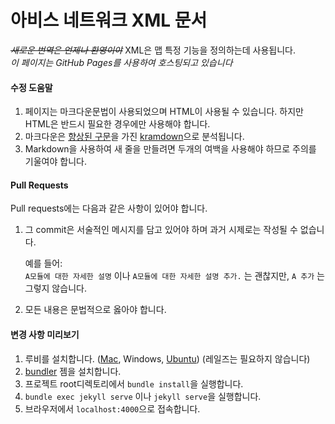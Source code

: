 아비스 네트워크 XML 문서
======================

~~_새로운 번역은 언제나 환영이야_~~
XML은 맵 특정 기능을 정의하는데 사용됩니다.  
_이 페이지는 GitHub Pages를 사용하여 호스팅되고 있습니다_

#### 수정 도움말

1. 페이지는 마크다운문법이 사용되었으며 HTML이 사용될 수 있습니다. 하지만 HTML은 반드시 필요한 경우에만 사용해야 합니다.
2. 마크다운은 [향상된 구문](https://kramdown.gettalong.org/syntax.html)을 가진 [kramdown](https://kramdown.gettalong.org/)으로 분석됩니다.
3. Markdown을 사용하여 새 줄을 만들려면 두개의 여백을 사용해야 하므로 주의를 기울여야 합니다.


#### Pull Requests

Pull requests에는 다음과 같은 사항이 있어야 합니다.

1. 그 commit은 서술적인 메시지를 담고 있어야 하며 과거 시제로는 작성될 수 없습니다.

   예를 들어:  
   `A모듈에 대한 자세한 설명` 이나 `A모듈에 대한 자세한 설명 추가.` 는 괜찮지만, `A 추가` 는 그렇지 않습니다.

2. 모든 내용은 문법적으로 옳아야 합니다.


#### 변경 사항 미리보기

1. 루비를 설치합니다. ([Mac](https://gorails.com/setup/osx/10.11-el-capitan), Windows, [Ubuntu](https://gorails.com/setup/ubuntu/15.10)) (레일즈는 필요하지 않습니다)
2. [bundler](http://bundler.io) 젬을 설치합니다.
2. 프로젝트 root디렉토리에서 `bundle install`을 실행합니다.
3. `bundle exec jekyll serve` 이나 `jekyll serve`을 실행합니다.
4. 브라우저에서 `localhost:4000`으로 접속합니다.
